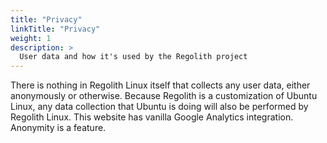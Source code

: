 ```yaml
---
title: "Privacy"
linkTitle: "Privacy"
weight: 1
description: >
  User data and how it's used by the Regolith project
---
```


There is nothing in Regolith Linux itself that collects any user data, either anonymously or otherwise. Because Regolith is a customization of Ubuntu Linux, any data collection that Ubuntu is doing will also be performed by Regolith Linux. This website has vanilla Google Analytics integration. Anonymity is a feature.
